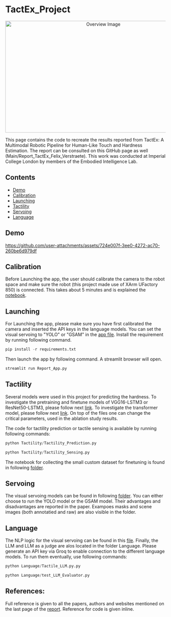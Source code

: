 # TactEx_Project

<p align="center">
  <img src="https://github.com/user-attachments/assets/1f9b502d-818f-479b-9c1e-5a6c3b2c3a1c" width="600" height="350" alt="Overview Image">
</p>
This page contains the code to recreate the results reported from TactEx: A Multimodal Robotic Pipeline for Human-Like Touch and Hardness Estimation. The report can be consulted on this GitHub page as well (Main/Report_TactEx_Felix_Verstraete). This work was conducted at Imperial College London by members of the Embodied Intelligence Lab.

## Contents

- [Demo](#demo)
- [Calibration](#calibration)
- [Launching](#launching)
- [Tactility](#Tactility)
- [Servoing](#Servoing)
- [Language](#Language)

## Demo
https://github.com/user-attachments/assets/724e007f-3ee0-4272-ac70-260be6d979df

## Calibration
Before Launching the app, the user should calibrate the camera to the robot space and make sure the robot (this project made use of XArm UFactory 850) is connected. This takes about 5 minutes and is explained the [notebook](./Calibration/Calibrate.ipynb).

## Launching
For Launching the app, please make sure you have first calibrated the camera and inserted the API keys in the language models. You can set the visual servoing to "YOLO" or "GSAM" in the [app file](./Report_App.py). Install the requirement by running following command.

```python
pip install -r requirements.txt
```

Then launch the app by following command. A streamlit browser will open.

```python
streamlit run Report_App.py
```

## Tactility
Several models were used in this project for predicting the hardness. To investigate the pretraining and finetune models of VGG16-LSTM3 or ResNet50-LSTM3, please follow next [link](./Tactility/Pretrain_Finetuning_CNN_LSTM). To investigate the transformer model, please follow next [link](./Tactility/Pretrain_Finetuning_Transformer). On top of the files one can change the critical parameters, used in the ablation study results.

The code for tactility prediction or tactile sensing is available by running following commands:
```python
python Tactility/Tactility_Prediction.py
```
```python
python Tactility/Tactility_Sensing.py
```

The notebook for collecting the small custom dataset for finetuning is found in following [folder](./Tactility/Collect_Data/Collect_Data.ipynb).

## Servoing 
The visual servoing models can be found in following [folder](./Vision). You can either choose to run the YOLO model or the GSAM model. Their advantages and disadvantages are reported in the paper. Exampoes masks and scene images (both annotatied and raw) are also visible in the folder.

## Language
The NLP logic for the visual servoing can be found in this [file](./Language/NLP.py). Finally, the LLM and LLM as a judge are alos located in the folder Language. Please generate an API key via Groq to enable connection to the different language models. To run them eventually, use following commands:

```python
python Language/Tactile_LLM.py.py
```
```python
python Language/test_LLM_Evaluator.py
```

## References:
Full reference is given to all the papers, authors and websites mentioned on the last page of the [report](./Report_TactEx_Felix_Verstraete.pdf). Reference for code is given inline.
